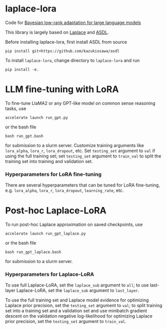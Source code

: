 # laplace-lora
Code for [Bayesian low-rank adaptation for large language models](https://arxiv.org/abs/2308.13111)

This library is largely based on [Laplace](https://github.com/aleximmer/Laplace) and [ASDL](https://github.com/kazukiosawa/asdl/tree/master).

Before installing laplace-lora, first install ASDL from source
```
pip install git+https://github.com/kazukiosawa/asdl
```

To install `laplace-lora`, change directory to `laplace-lora` and run 
```
pip install -e.
```

# LLM fine-tuning with LoRA
To fine-tune LlaMA2 or any GPT-like model on common sense reasoning tasks, use 
```
accelerate launch run_gpt.py
``` 
or the bash file 
```
bash run_gpt.bash
``` 
for submission to a slurm server. Customize training arguments like `lora_alpha`, `lora_r`, `lora_dropout`, etc. Set `testing_set` argument to `val` if using the full training set; set `testing_set` argument to `train_val` to split the training set into training and validation set.

### Hyperparameters for LoRA fine-tuning
There are several hyperparameters that can be tuned for LoRA fine-tuning, e.g. `lora_alpha`, `lora_r`, `lora_dropout`, `learning_rate`, etc.

# Post-hoc Laplace-LoRA
To run post-hoc Laplace approximation on saved checkpoints, use 
``` 
accelerate launch run_gpt_laplace.py
``` 
or the bash file 
```
bash run_gpt_laplace.bash
``` 
for submission to a slurm server.

### Hyperparameters for Laplace-LoRA
To use full Laplace-LoRA, set the `laplace_sub` argument to `all`; to use last-layer Laplace-LoRA, set the `laplace_sub` argument to `last_layer`.

To use the full training set and Laplace model evidence for optimizing Laplace prior precision, set  the `testing_set` argument to `val`; to split training set into a training set and a validation set and use minibatch gradient descent on the validation negative log-likelihood for optimizing Laplace prior precision, set the `testing_set` argument to `train_val`.